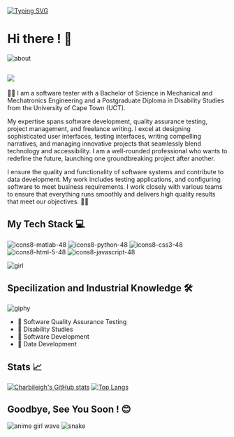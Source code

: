 
[![Typing SVG](https://readme-typing-svg.demolab.com?font=Fredoka&size=30&pause=901&color=FFA7A6&multiline=true&random=false&width=435&lines=Mmasechaba+J.F+Seopa+(%CB%B6%E1%B5%94%E1%B5%95%E1%B5%94%CB%B6))](https://git.io/typing-svg)

# Hi there ! 👋



![about](https://github.com/charbileigh/charbileigh/assets/44195461/8407afa5-c4c2-4d79-9422-17850dfc2db8)


![](https://komarev.com/ghpvc/?username=charbileigh&color=ff69b4)
---


🌸🌸
I am a software tester with a Bachelor of Science in Mechanical and Mechatronics Engineering and a Postgraduate Diploma in Disability Studies from the University of Cape Town (UCT).

My expertise spans software development, quality assurance testing, project management, and freelance writing. I excel at designing sophisticated user interfaces, testing interfaces, writing compelling narratives, and managing innovative projects that seamlessly blend technology and accessibility. I am a well-rounded professional who wants to redefine the future, launching one groundbreaking project after another.

I ensure the quality and functionality of software systems and contribute to data development. My work includes testing applications, and configuring software to meet business requirements. I work closely with various teams to ensure that everything runs smoothly and delivers high quality results that meet our objectives.
🌸🌸

## My Tech Stack 💻



![icons8-matlab-48](https://user-images.githubusercontent.com/44195461/126067123-efa2423f-3eb8-492d-b11b-922db7952e40.png)
![icons8-python-48](https://user-images.githubusercontent.com/44195461/126067462-bc67b9c6-6ab0-428c-824e-96481470dce8.png)
![icons8-css3-48](https://user-images.githubusercontent.com/44195461/126067467-360f62fd-42c5-49b8-b4b4-238e8077495f.png)
![icons8-html-5-48](https://user-images.githubusercontent.com/44195461/126067469-a8e31422-2fc1-4a3b-809e-2da8af4c52f0.png)
![icons8-javascript-48](https://user-images.githubusercontent.com/44195461/126067471-4d1d80c4-035a-4018-acaf-138032f8e2c3.png)











![girl](https://user-images.githubusercontent.com/44195461/126067778-f5ef38c1-8177-464f-915d-dee8609aefd3.gif)






## Specilization and Industrial Knowledge 🛠️

![giphy](https://user-images.githubusercontent.com/44195461/126049668-0454deff-59a7-4080-a49a-2ef5ee970399.gif)





- :briefcase: Software Quality Assurance Testing 
- 💼 Disability Studies
- :briefcase: Software Development
- :briefcase: Data Development 

 


## Stats 📈

 [![Charbileigh's GitHub stats](https://github-readme-stats.vercel.app/api?username=charbileigh&theme=midnight-purple)](https://github.com/anuraghazra/github-readme-stats)
 [![Top Langs](https://github-readme-stats.vercel.app/api/top-langs/?username=charbileigh&theme=midnight-purple)](https://github.com/anuraghazra/github-readme-stats)


## Goodbye, See You Soon ! :blush:



![anime girl wave](https://user-images.githubusercontent.com/44195461/126068011-1e2ac1ea-22bf-4640-b379-4845cd7ca15f.gif)
![snake](https://user-images.githubusercontent.com/44195461/126070537-4917b556-c50d-458f-aa9e-9b93a9cafe63.gif)







<!--
**charbileigh/charbileigh** is a ✨ _special_ ✨ repository because its `README.md` (this file) appears on your GitHub profile. 👋
-->
